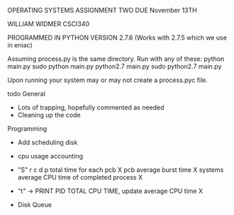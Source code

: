 OPERATING SYSTEMS
ASSIGNMENT TWO
DUE November 13TH

WILLIAM WIDMER
CSCI340


PROGRAMMED IN PYTHON VERSION 2.7.6
(Works with 2.7.5 which we use in eniac)

Assuming process.py is the same directory.
Run with any of these:
	python main.py
	sudo python main.py
	python2.7 main.py
	sudo python2.7 main.py


Upon running your system may or may not create a process.pyc file.


todo
General
- Lots of trapping, hopefully commented as needed
- Cleaning up the code

Programming
- Add scheduling
	disk

- cpu usage accounting

- "S" r c d p
	total time for each pcb	X
	pcb average burst time	X
	systems average CPU time of completed process	X
- "t" -> PRINT PID TOTAL CPU TIME, update average CPU time X



- Disk Queue
